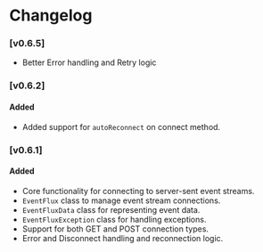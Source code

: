 
# Changelog

### [v0.6.5]
- Better Error handling and Retry logic

### [v0.6.2]

#### Added
- Added support for `autoReconnect` on connect method.

### [v0.6.1]

#### Added
- Core functionality for connecting to server-sent event streams.
- `EventFlux` class to manage event stream connections.
- `EventFluxData` class for representing event data.
- `EventFluxException` class for handling exceptions.
- Support for both GET and POST connection types.
- Error and Disconnect handling and reconnection logic.